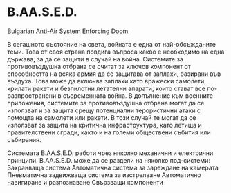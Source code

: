 # B.AA.S.E.D.
Bulgarian Anti-Air System Enforcing Doom


В сегашното състояние на света, войната е една от най-обсъжданите теми. Това от своя страна повдига въпроса какво е необходимо на една държава, за да се защити в случай на война. Системите за противовъздушна отбрана се считат за ключов компонент от способността на всяка армия да се защитава от заплахи, базирани във въздуха. Това може да включва заплахи като вражески самолети, крилати ракети и безпилотни летателни апарати, които стават все по-разпространени в съвременната война. В допълнение към военните приложения, системите за противовъздушна отбрана могат да се използват и за защита срещу потенциални терористични атаки с помощта на самолети или ракети. В този случай те могат да се използват за защита на критична инфраструктура, като летища и правителствени сгради, както и на големи обществени събития или събирания.


Системата B.AA.S.E.D. работи чрез няколко механични и електрични принципи. B.AA.S.E.D. може да се раздели на няколко под-системи:
Захранваща система
Автоматична система за зареждане на камерата
Пневматична задвижваща система за изстрелване
Автоматично навигиране и разпознаване
Свързващи компоненти
